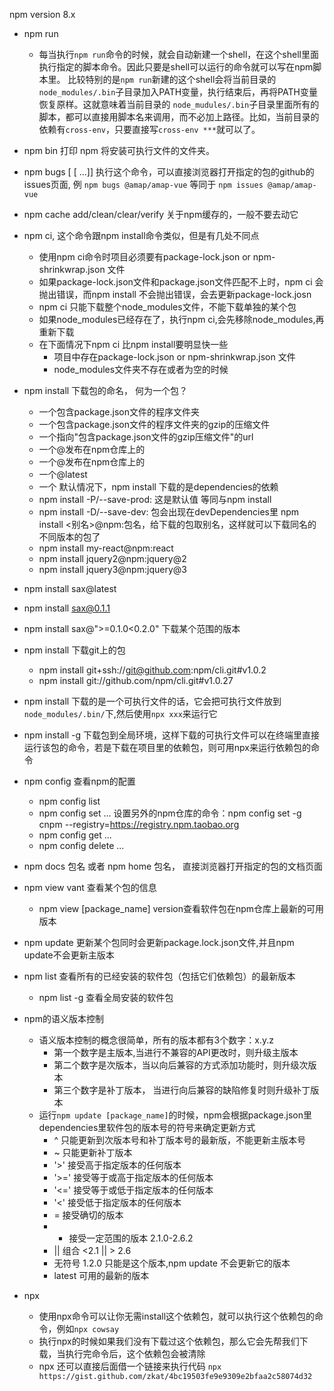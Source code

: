 npm version 8.x
* npm run
  - 每当执行`npm run`命令的时候，就会自动新建一个shell，在这个shell里面执行指定的脚本命令。因此只要是shell可以运行的命令就可以写在npm脚本里。
    比较特别的是`npm run`新建的这个shell会将当前目录的`node_modules/.bin`子目录加入PATH变量，执行结束后，再将PATH变量恢复原样。这就意味着当前目录的
    `node_mudules/.bin`子目录里面所有的脚本，都可以直接用脚本名来调用，而不必加上路径。比如，当前目录的依赖有`cross-env`，只要直接写`cross-env ***`就可以了。
    
* npm bin 打印 npm 将安装可执行文件的文件夹。
* npm bugs [<pkgname> [<pkgname> ...]] 执行这个命令，可以直接浏览器打开指定的包的github的issues页面, 例
  `npm bugs @amap/amap-vue` 等同于 `npm issues @amap/amap-vue`
* npm cache add/clean/clear/verify 关于npm缓存的，一般不要去动它
* npm ci, 这个命令跟npm install命令类似，但是有几处不同点
  - 使用npm ci命令时项目必须要有package-lock.json or npm-shrinkwrap.json 文件
  - 如果package-lock.json文件和package.json文件匹配不上时，npm ci 会抛出错误，而npm install 不会抛出错误，会去更新package-lock.josn
  - npm ci 只能下载整个node_modules文件，不能下载单独的某个包
  - 如果node_modules已经存在了，执行npm ci,会先移除node_modules,再重新下载
  - 在下面情况下npm ci 比npm install要明显快一些
    + 项目中存在package-lock.json or npm-shrinkwrap.json 文件
    + node_modules文件夹不存在或者为空的时候
* npm install 下载包的命名， 何为一个包？
  - 一个包含package.json文件的程序文件夹
  - 一个包含package.json文件的程序文件夹的gzip的压缩文件
  - 一个指向"包含package.json文件的gzip压缩文件"的url
  - 一个<name>@<version>发布在npm仓库上的
  - 一个<npm>@<tag>发布在npm仓库上的
  - 一个<npm>@latest
  - 一个<git remote url>
默认情况下，npm install 下载的是dependencies的依赖
  - npm install -P/--save-prod: 这是默认值 等同与npm install
  - npm install -D/--save-dev: 包会出现在devDependencies里
npm install <别名>@npm:包名，给下载的包取别名，这样就可以下载同名的不同版本的包了
  - npm install my-react@npm:react
  - npm install jquery2@npm:jquery@2
  - npm install jquery3@npm:jquery@3
* npm install sax@latest
* npm install sax@0.1.1
* npm install sax@">=0.1.0<0.2.0" 下载某个范围的版本
* npm install <git remote url> 下载git上的包
  - npm install git+ssh://git@github.com:npm/cli.git#v1.0.2
  - npm install git://github.com/npm/cli.git#v1.0.27
* npm install 下载的是一个可执行文件的话，它会把可执行文件放到`node_modules/.bin/`下,然后使用`npx xxx`来运行它
* npm install -g 下载包到全局环境，这样下载的可执行文件可以在终端里直接运行该包的命令，若是下载在项目里的依赖包，则可用npx来运行依赖包的命令

* npm config 查看npm的配置
  - npm config list
  - npm config set ... 设置另外的npm仓库的命令：npm config set -g cnpm --registry=https://registry.npm.taobao.org
  - npm config get ...
  - npm config delete ...

* npm docs 包名 或者 npm home 包名， 直接浏览器打开指定的包的文档页面 
* npm view vant 查看某个包的信息
  - npm view [package_name] version查看软件包在npm仓库上最新的可用版本
* npm update 更新某个包同时会更新package.lock.json文件,并且npm update不会更新主版本
* npm list 查看所有的已经安装的软件包（包括它们依赖包）的最新版本
  - npm list -g 查看全局安装的软件包

* npm的语义版本控制
  - 语义版本控制的概念很简单，所有的版本都有3个数字：x.y.z
    * 第一个数字是主版本,当进行不兼容的API更改时，则升级主版本
    * 第二个数字是次版本，当以向后兼容的方式添加功能时，则升级次版本
    * 第三个数字是补丁版本， 当进行向后兼容的缺陷修复时则升级补丁版本
  - 运行`npm update [package_name]`的时候，npm会根据package.json里dependencies里软件包的版本号的符号来确定更新方式
    * ^ 只能更新到次版本号和补丁版本号的最新版，不能更新主版本号
    * ~ 只能更新补丁版本
    * '>' 接受高于指定版本的任何版本
    * '>=' 接受等于或高于指定版本的任何版本
    * '<=' 接受等于或低于指定版本的任何版本
    * '<' 接受低于指定版本的任何版本
    * = 接受确切的版本
    * - 接受一定范围的版本 2.1.0-2.6.2
    * || 组合 <2.1 || > 2.6
    * 无符号 1.2.0 只能是这个版本,npm update 不会更新它的版本
    * latest 可用的最新的版本

* npx
  - 使用npx命令可以让你无需install这个依赖包，就可以执行这个依赖包的命令，例如`npx cowsay`
  - 执行npx的时候如果我们没有下载过这个依赖包，那么它会先帮我们下载，当执行完命令后，这个依赖包会被清除
  - npx 还可以直接后面借一个链接来执行代码 `npx  https://gist.github.com/zkat/4bc19503fe9e9309e2bfaa2c58074d32`